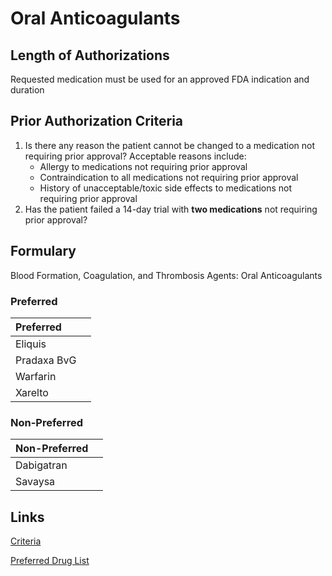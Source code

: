 # Oral Anticoagulants

## Length of Authorizations

Requested medication must be used for an approved FDA indication and duration

## Prior Authorization Criteria

1.  Is there any reason the patient cannot be changed to a medication not requiring prior approval? Acceptable reasons include:
    -   Allergy to medications not requiring prior approval
    -   Contraindication to all medications not requiring prior approval
    -   History of unacceptable/toxic side effects to medications not requiring prior approval
2.  Has the patient failed a 14-day trial with **two medications** not requiring prior approval?

## Formulary

Blood Formation, Coagulation, and Thrombosis Agents: Oral Anticoagulants

### Preferred

| Preferred   |      |
| :---------- | ---: |
| Eliquis     |      |
| Pradaxa BvG |      |
| Warfarin    |      |
| Xarelto     |      |

### Non-Preferred

| Non-Preferred |      |
| :------------ | ---: |
| Dabigatran    |      |
| Savaysa       |      |

## Links

[Criteria](https://pharmacy.medicaid.ohio.gov/sites/default/files/20220415_UPDL_Criteria_FINAL_.pdf#page=13)

[Preferred Drug List](https://pharmacy.medicaid.ohio.gov/sites/default/files/20220701_UPDL_FINAL.pdf#page=8)

